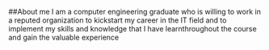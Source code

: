 ##About me
I am a computer engineering graduate who is willing to work in a reputed organization to kickstart my career in the IT field and to implement my skills and knowledge that I have learnthroughout the course and gain the valuable experience
